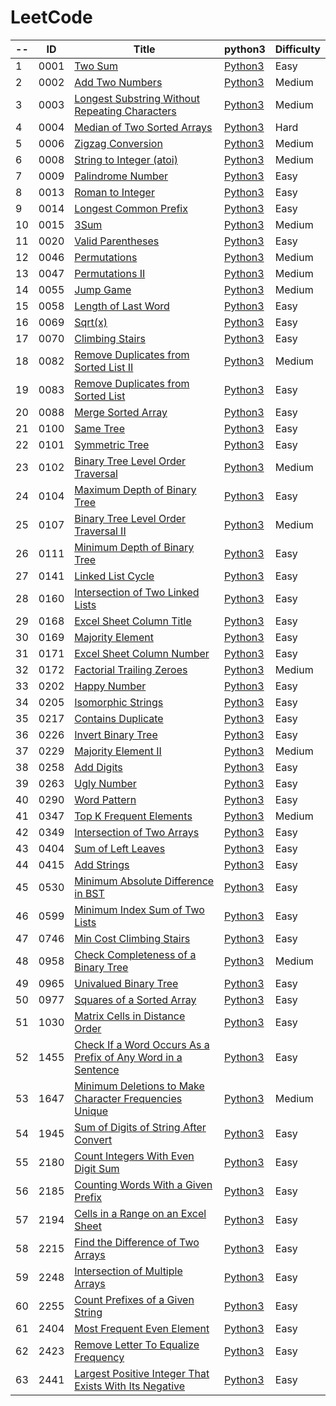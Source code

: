 LeetCode
========

|-- | ID | Title | python3                                   | Difficulty |
| -- |-- | ----- | ------------------------------------------- | ---------- | 
|  1| 0001 | [Two Sum](https://leetcode.com/problems/two-sum/) | [Python3](./LeetCode/0001-Two-Sum/0001.py) | Easy | 
|  2| 0002 | [Add Two Numbers](https://leetcode.com/problems/add-two-numbers/) | [Python3](./LeetCode/0002-Add-Two-Numbers/0002.py) | Medium | 
|  3| 0003 | [Longest Substring Without Repeating Characters](https://leetcode.com/problems/longest-substring-without-repeating-characters/) | [Python3](./LeetCode/0003-Longest-Substring-Without-Repeating-Characters/0003.py) | Medium | 
|  4| 0004 | [Median of Two Sorted Arrays](https://leetcode.com/problems/median-of-two-sorted-arrays/) | [Python3](./LeetCode/0004-Median-of-Two-Sorted-Arrays/0004.py) | Hard | 
|  5| 0006 | [Zigzag Conversion](https://leetcode.com/problems/zigzag-conversion/) | [Python3](./LeetCode/0006-Zigzag-Conversion/0006.py) | Medium | 
|  6| 0008 | [String to Integer (atoi)](https://leetcode.com/problems/string-to-integer-atoi/) | [Python3](./LeetCode/0008-String-to-Integer-(atoi)/0008.py) | Medium | 
|  7| 0009 | [Palindrome Number](https://leetcode.com/problems/palindrome-number/) | [Python3](./LeetCode/0009-Palindrome-Number/0009.py) | Easy | 
|  8| 0013 | [Roman to Integer](https://leetcode.com/problems/roman-to-integer/) | [Python3](./LeetCode/0013-Roman-to-Integer/0013.py) | Easy | 
|  9| 0014 | [Longest Common Prefix](https://leetcode.com/problems/longest-common-prefix/) | [Python3](./LeetCode/0014-Longest-Common-Prefix/0014.py) | Easy | 
|  10| 0015 | [3Sum](https://leetcode.com/problems/3sum/) | [Python3](./LeetCode/0015-3Sum/0015.py) | Medium | 
|  11| 0020 | [Valid Parentheses](https://leetcode.com/problems/valid-parentheses/) | [Python3](./LeetCode/0020-Valid-Parentheses/0020.py) | Easy | 
|  12| 0046 | [Permutations](https://leetcode.com/problems/permutations/) | [Python3](./LeetCode/0046-Permutations/0046.py) | Medium | 
|  13| 0047 | [Permutations II](https://leetcode.com/problems/permutations-ii/) | [Python3](./LeetCode/0047-Permutations-II/0047.py) | Medium | 
|  14| 0055 | [Jump Game](https://leetcode.com/problems/jump-game/) | [Python3](./LeetCode/0055-Jump-Game/0055.py) | Medium | 
|  15| 0058 | [Length of Last Word](https://leetcode.com/problems/length-of-last-word/) | [Python3](./LeetCode/0058-Length-of-Last-Word/0058.py) | Easy | 
|  16| 0069 | [Sqrt(x)](https://leetcode.com/problems/sqrtx/) | [Python3](./LeetCode/0069-Sqrt(x)/0069.py) | Easy | 
|  17| 0070 | [Climbing Stairs](https://leetcode.com/problems/climbing-stairs/) | [Python3](./LeetCode/0070-Climbing-Stairs/0070.py) | Easy | 
|  18| 0082 | [Remove Duplicates from Sorted List II](https://leetcode.com/problems/remove-duplicates-from-sorted-list-ii/) | [Python3](./LeetCode/0082-Remove-Duplicates-from-Sorted-List-II/0082.py) | Medium | 
|  19| 0083 | [Remove Duplicates from Sorted List](https://leetcode.com/problems/remove-duplicates-from-sorted-list/) | [Python3](./LeetCode/0083-Remove-Duplicates-from-Sorted-List/0083.py) | Easy | 
|  20| 0088 | [Merge Sorted Array](https://leetcode.com/problems/merge-sorted-array/) | [Python3](./LeetCode/0088-Merge-Sorted-Array/0088.py) | Easy | 
|  21| 0100 | [Same Tree](https://leetcode.com/problems/same-tree/) | [Python3](./LeetCode/0100-Same-Tree/0100.py) | Easy | 
|  22| 0101 | [Symmetric Tree](https://leetcode.com/problems/symmetric-tree/) | [Python3](./LeetCode/0101-Symmetric-Tree/0101.py) | Easy | 
|  23| 0102 | [Binary Tree Level Order Traversal](https://leetcode.com/problems/binary-tree-level-order-traversal/) | [Python3](./LeetCode/0102-Binary-Tree-Level-Order-Traversal/0102.py) | Medium | 
|  24| 0104 | [Maximum Depth of Binary Tree](https://leetcode.com/problems/maximum-depth-of-binary-tree/) | [Python3](./LeetCode/0104-Maximum-Depth-of-Binary-Tree/0104.py) | Easy | 
|  25| 0107 | [Binary Tree Level Order Traversal II](https://leetcode.com/problems/binary-tree-level-order-traversal-ii/) | [Python3](./LeetCode/0107-Binary-Tree-Level-Order-Traversal-II/0107.py) | Medium | 
|  26| 0111 | [Minimum Depth of Binary Tree](https://leetcode.com/problems/minimum-depth-of-binary-tree/) | [Python3](./LeetCode/0111-Minimum-Depth-of-Binary-Tree/0111.py) | Easy | 
|  27| 0141 | [Linked List Cycle](https://leetcode.com/problems/linked-list-cycle/) | [Python3](./LeetCode/0141-Linked-List-Cycle/0141.py) | Easy | 
|  28| 0160 | [Intersection of Two Linked Lists](https://leetcode.com/problems/intersection-of-two-linked-lists/) | [Python3](./LeetCode/0160-Intersection-of-Two-Linked-Lists/0160.py) | Easy | 
|  29| 0168 | [Excel Sheet Column Title](https://leetcode.com/problems/excel-sheet-column-title/) | [Python3](./LeetCode/0168-Excel-Sheet-Column-Title/0168.py) | Easy | 
|  30| 0169 | [Majority Element](https://leetcode.com/problems/majority-element/) | [Python3](./LeetCode/0169-Majority-Element/0169.py) | Easy | 
|  31| 0171 | [Excel Sheet Column Number](https://leetcode.com/problems/excel-sheet-column-number/) | [Python3](./LeetCode/0171-Excel-Sheet-Column-Number/0171.py) | Easy | 
|  32| 0172 | [Factorial Trailing Zeroes](https://leetcode.com/problems/factorial-trailing-zeroes/) | [Python3](./LeetCode/0172-Factorial-Trailing-Zeroes/0172.py) | Medium | 
|  33| 0202 | [Happy Number](https://leetcode.com/problems/happy-number/) | [Python3](./LeetCode/0202-Happy-Number/0202.py) | Easy | 
|  34| 0205 | [Isomorphic Strings](https://leetcode.com/problems/isomorphic-strings/) | [Python3](./LeetCode/0205-Isomorphic-Strings/0205.py) | Easy | 
|  35| 0217 | [Contains Duplicate](https://leetcode.com/problems/contains-duplicate/) | [Python3](./LeetCode/0217-Contains-Duplicate/0217.py) | Easy | 
|  36| 0226 | [Invert Binary Tree](https://leetcode.com/problems/invert-binary-tree/) | [Python3](./LeetCode/0226-Invert-Binary-Tree/0226.py) | Easy | 
|  37| 0229 | [Majority Element II](https://leetcode.com/problems/majority-element-ii/) | [Python3](./LeetCode/0229-Majority-Element-II/0229.py) | Medium | 
|  38| 0258 | [Add Digits](https://leetcode.com/problems/add-digits/) | [Python3](./LeetCode/0258-Add-Digits/0258.py) | Easy | 
|  39| 0263 | [Ugly Number](https://leetcode.com/problems/ugly-number/) | [Python3](./LeetCode/0263-Ugly-Number/0263.py) | Easy | 
|  40| 0290 | [Word Pattern](https://leetcode.com/problems/word-pattern/) | [Python3](./LeetCode/0290-Word-Pattern/0290.py) | Easy | 
|  41| 0347 | [Top K Frequent Elements](https://leetcode.com/problems/top-k-frequent-elements/) | [Python3](./LeetCode/0347-Top-K-Frequent-Elements/0347.py) | Medium | 
|  42| 0349 | [Intersection of Two Arrays](https://leetcode.com/problems/intersection-of-two-arrays/) | [Python3](./LeetCode/0349-Intersection-of-Two-Arrays/0349.py) | Easy | 
|  43| 0404 | [Sum of Left Leaves](https://leetcode.com/problems/sum-of-left-leaves/) | [Python3](./LeetCode/0404-Sum-of-Left-Leaves/0404.py) | Easy | 
|  44| 0415 | [Add Strings](https://leetcode.com/problems/add-strings/) | [Python3](./LeetCode/0415-Add-Strings/0415.py) | Easy | 
|  45| 0530 | [Minimum Absolute Difference in BST](https://leetcode.com/problems/minimum-absolute-difference-in-bst/) | [Python3](./LeetCode/0530-Minimum-Absolute-Difference-in-BST/0530.py) | Easy | 
|  46| 0599 | [Minimum Index Sum of Two Lists](https://leetcode.com/problems/minimum-index-sum-of-two-lists/) | [Python3](./LeetCode/0599-Minimum-Index-Sum-of-Two-Lists/0599.py) | Easy | 
|  47| 0746 | [Min Cost Climbing Stairs](https://leetcode.com/problems/min-cost-climbing-stairs/) | [Python3](./LeetCode/0746-Min-Cost-Climbing-Stairs/0746.py) | Easy | 
|  48| 0958 | [Check Completeness of a Binary Tree](https://leetcode.com/problems/check-completeness-of-a-binary-tree/) | [Python3](./LeetCode/0958-Check-Completeness-of-a-Binary-Tree/0958.py) | Medium | 
|  49| 0965 | [Univalued Binary Tree](https://leetcode.com/problems/univalued-binary-tree/) | [Python3](./LeetCode/0965-Univalued-Binary-Tree/0965.py) | Easy | 
|  50| 0977 | [Squares of a Sorted Array](https://leetcode.com/problems/squares-of-a-sorted-array/) | [Python3](./LeetCode/0977-Squares-of-a-Sorted-Array/0977.py) | Easy | 
|  51| 1030 | [Matrix Cells in Distance Order](https://leetcode.com/problems/matrix-cells-in-distance-order/) | [Python3](./LeetCode/1030-Matrix-Cells-in-Distance-Order/1030.py) | Easy | 
|  52| 1455 | [Check If a Word Occurs As a Prefix of Any Word in a Sentence](https://leetcode.com/problems/check-if-a-word-occurs-as-a-prefix-of-any-word-in-a-sentence/) | [Python3](./LeetCode/1455-Check-If-a-Word-Occurs-As-a-Prefix-of-Any-Word-in-a-Sentence/1455.py) | Easy | 
|  53| 1647 | [Minimum Deletions to Make Character Frequencies Unique](https://leetcode.com/problems/minimum-deletions-to-make-character-frequencies-unique/) | [Python3](./LeetCode/1647-Minimum-Deletions-to-Make-Character-Frequencies-Unique/1647.py) | Medium | 
|  54| 1945 | [Sum of Digits of String After Convert](https://leetcode.com/problems/sum-of-digits-of-string-after-convert/) | [Python3](./LeetCode/1945-Sum-of-Digits-of-String-After-Convert/1945.py) | Easy | 
|  55| 2180 | [Count Integers With Even Digit Sum](https://leetcode.com/problems/count-integers-with-even-digit-sum/) | [Python3](./LeetCode/2180-Count-Integers-With-Even-Digit-Sum/2180.py) | Easy | 
|  56| 2185 | [Counting Words With a Given Prefix](https://leetcode.com/problems/counting-words-with-a-given-prefix/) | [Python3](./LeetCode/2185-Counting-Words-With-a-Given-Prefix/2185.py) | Easy | 
|  57| 2194 | [Cells in a Range on an Excel Sheet](https://leetcode.com/problems/cells-in-a-range-on-an-excel-sheet/) | [Python3](./LeetCode/2194-Cells-in-a-Range-on-an-Excel-Sheet/2194.py) | Easy | 
|  58| 2215 | [Find the Difference of Two Arrays](https://leetcode.com/problems/find-the-difference-of-two-arrays/) | [Python3](./LeetCode/2215-Find-the-Difference-of-Two-Arrays/2215.py) | Easy | 
|  59| 2248 | [Intersection of Multiple Arrays](https://leetcode.com/problems/intersection-of-multiple-arrays/) | [Python3](./LeetCode/2248-Intersection-of-Multiple-Arrays/2248.py) | Easy | 
|  60| 2255 | [Count Prefixes of a Given String](https://leetcode.com/problems/count-prefixes-of-a-given-string/) | [Python3](./LeetCode/2255-Count-Prefixes-of-a-Given-String/2255.py) | Easy | 
|  61| 2404 | [Most Frequent Even Element](https://leetcode.com/problems/most-frequent-even-element/) | [Python3](./LeetCode/2404-Most-Frequent-Even-Element/2404.py) | Easy | 
|  62| 2423 | [Remove Letter To Equalize Frequency](https://leetcode.com/problems/remove-letter-to-equalize-frequency/) | [Python3](./LeetCode/2423-Remove-Letter-To-Equalize-Frequency/2423.py) | Easy | 
|  63| 2441 | [Largest Positive Integer That Exists With Its Negative](https://leetcode.com/problems/largest-positive-integer-that-exists-with-its-negative/) | [Python3](./LeetCode/2441-Largest-Positive-Integer-That-Exists-With-Its-Negative/2441.py) | Easy | 